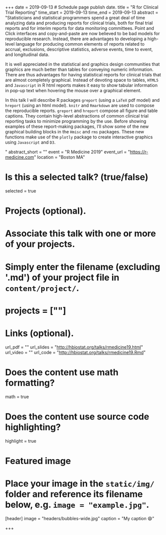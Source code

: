 +++
date = 2019-09-13  # Schedule page publish date.
title = "R for Clinical Trial Reporting"
time_start = 2019-09-13
time_end   = 2019-09-13
abstract = "Statisticians and statistical programmers spend a great deal of time analyzing data and producing reports for clinical trials, both for final trial reports and for interim reports for data monitoring committees. Point and Click interfaces and copy-and-paste are now believed to be bad models for reproducible research. Instead, there are advantages to developing a high-level language for producing common elements of reports related to accrual, exclusions, descriptive statistics, adverse events, time to event, and longitudinal data.</p><p>It is well appreciated in the statistical and graphics design communities that graphics are much better than tables for conveying numeric information. There are thus advantages for having statistical reports for clinical trials that are almost completely graphical. Instead of devoting space to tables, <code>HTML5</code> and <code>Javascript</code> in R html reports makes it easy to show tabular information in pop-up text when hovering the mouse over a graphical element.</p><p>In this talk I will describe R packages <code>greport</code> (using a <code>LaTeX</code> pdf model) and <code>hreport</code> (using an html model). <code>knitr</code> and <code>Rmarkdown</code> are used to compose the reproducible reports. <code>greport</code> and <code>hreport</code> compose all figure and table captions. They contain high-level abstractions of common clinical trial reporting tasks to minimize programming by the use. Before showing examples of these report-making packages, I’ll show some of the new graphical building blocks in the <code>Hmisc</code> and <code>rms</code> packages. These new functions make use of the <code>plotly</code> package to create interactive graphics using <code>Javascript</code> and <code>D3</code>.</p>"
abstract_short = ""
event = "R Medicine 2019"
event_url = "https://r-medicine.com"
location = "Boston MA"

# Is this a selected talk? (true/false)
selected = true

# Projects (optional).
#   Associate this talk with one or more of your projects.
#   Simply enter the filename (excluding '.md') of your project file in `content/project/`.
# projects = [""]

# Links (optional).
url_pdf = ""
url_slides = "http://hbiostat.org/talks/rmedicine19.html"
url_video = ""
url_code = "http://hbiostat.org/talks/rmedicine19.Rmd"

# Does the content use math formatting?
math = true

# Does the content use source code highlighting?
highlight = true

# Featured image
# Place your image in the `static/img/` folder and reference its filename below, e.g. `image = "example.jpg"`.
[header]
image = "headers/bubbles-wide.jpg"
caption = "My caption :smile:"

+++
